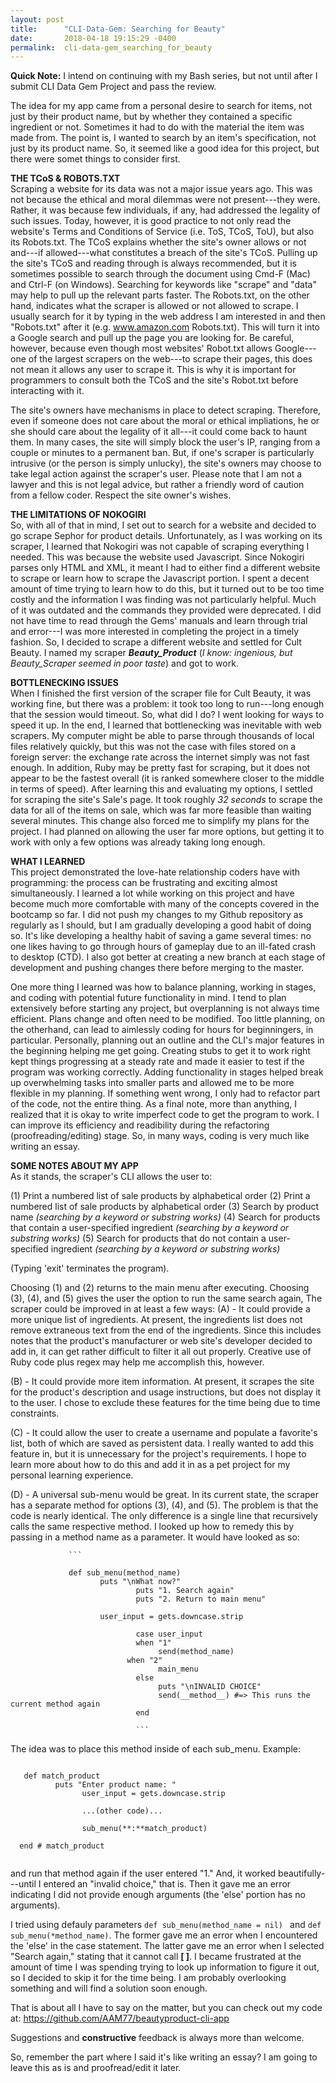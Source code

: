 ```yaml
---
layout: post
title:      "CLI-Data-Gem: Searching for Beauty"
date:       2018-04-18 19:15:29 -0400
permalink:  cli-data-gem_searching_for_beauty
---
```



**Quick Note:**
I intend on continuing with my Bash series, but not until after I submit CLI Data Gem Project and pass the review.

The idea for my app came from a personal desire to search for items, not just by their product name, but by whether they contained a specific ingredient or not. Sometimes it had to do with the material the item was made from. The point is, I wanted to search by an item's specification, not just by its product name. So, it seemed like a good idea for this project, but there were somet things to consider first.


**THE TCoS & ROBOTS.TXT** <br />
Scraping a website for its data was not a major issue years ago. This was not because the ethical and moral dilemmas were not present---they were. Rather, it was because few individuals, if any, had addressed the legality of such issues. Today, however, it is good practice to not only read the website's  Terms and Conditions of Service (i.e. ToS, TCoS, ToU), but also its Robots.txt. The TCoS explains whether the site's owner allows or not and---if allowed---what constitutes a breach of the site's TCoS. Pulling up the site's TCoS and reading through is always recommended, but it is sometimes possible to search through the document using  Cmd-F (Mac) and Ctrl-F (on Windows). Searching for keywords like "scrape" and "data" may help to pull up the relevant parts faster. The Robots.txt, on the other hand, indicates what the scraper is allowed or not allowed to scrape. I usually search for it by typing in the web address I am interested in and then "Robots.txt" after it (e.g. www.amazon.com   Robots.txt). This will turn it into a Google search and pull up the page you are looking for. Be careful, however, because even though most websites' Robot.txt allows Google---one of the largest scrapers on the web---to scrape their pages, this does not mean it allows any user to scrape it. This is why it is important for programmers to consult both the TCoS and the site's Robot.txt before interacting with it.

The site's owners have mechanisms in place to detect scraping. Therefore, even if someone  does not care about the moral or ethical impliations, he or she should care about the legality of it all---it could come back to haunt them. In many cases, the site will simply block the user's IP, ranging from a couple or minutes to a permanent ban. But, if one's scraper is particularly intrusive (or the person is simply unlucky), the site's owners may choose to take legal action against the scraper's user. Please note that I am not a lawyer and this is not legal advice, but rather a friendly word of caution from a fellow coder. Respect the site owner's wishes.

**THE LIMITATIONS OF NOKOGIRI** <br />
So, with all of that in mind, I set out to search for a website and decided to go scrape Sephor for product details. Unfortunately, as I was working on its scraper, I learned that Nokogiri was not capable of scraping everything I needed. This was because the website used Javascript. Since Nokogiri parses only HTML and XML, it meant I had to either find a different website to scrape or learn how to scrape the Javascript portion. I spent a decent amount of time trying to learn how to do this, but it turned out to be too time costly and the information I was finding was not particularly helpful. Much of it was outdated and the commands they provided were deprecated. I did not have time to read through the Gems' manuals and learn through trial and error---I was more interested in completing the project in a timely fashion. So, I decided to scrape a different website and settled for Cult Beauty. I named my scraper ***Beauty_Product*** (*I know: ingenious, but Beauty_Scraper seemed in poor taste*) and got to work.

**BOTTLENECKING ISSUES**
<br />
When I finished the first version of the scraper file for Cult Beauty, it was working fine, but there was a problem: it took too long to run---long enough that the session would timeout. So, what did I do? I went looking for ways to speed it up. In the end, I learned that bottlenecking was inevitable with web scrapers. My computer might be able to parse through thousands of local files relatively quickly, but this was not the case with files stored on a foreign server: the exchange rate across the internet simply was not fast enough. In addition, Ruby may be pretty fast for scraping, but it does not appear to be the fastest overall (it is ranked somewhere closer to the middle in terms of speed). After learning this and evaluating my options, I settled for scraping the site's Sale's page. It took roughly *32 seconds* to scrape the data for all of the items on sale, which was far more feasible than waiting several minutes. This change also forced me to simplify my plans for the project. I had planned on allowing the user far more options, but getting it to work with only a few options was already taking long enough.


**WHAT I LEARNED** <br />
This project demonstrated the love-hate relationship coders have with programming: the process can be frustrating and exciting almost simultaneously. I learned a lot while working on this project and have become much more comfortable with many of the concepts covered in the bootcamp so far. I did not push my changes to my Github repository as regularly as I should, but I am gradually developing a good habit of doing so. It's like developing a healthy habit of saving a game several times: no one likes having to go through hours of gameplay due to an ill-fated crash to desktop (CTD). I also got better at creating a new branch at each stage of development and pushing changes there before merging to the master.

One more thing I learned was how to balance planning, working in stages, and coding with potential future functionality in mind. I tend to plan extensively before starting any project, but overplanning is not always time efficient. Plans change and often need to be modified. Too little planning, on the otherhand, can lead to aimlessly coding for hours for beginningers, in particular. Personally, planning out an outline and the CLI's major features in the beginning helping me get going. Creating stubs to get it to work right kept things progressing at a steady rate and made it easier to test if the  program was working correctly. Adding functionality in stages helped break up overwhelming tasks into smaller parts and allowed me to be more flexible in my planning. If something went wrong, I only had to refactor part of the code, not the entire thing. As a final note, more than anything, I realized that it is okay to write imperfect code to get the program to work. I can improve its efficiency and readibility during the refactoring (proofreading/editing) stage. So, in many ways, coding is very much like writing an essay.


**SOME NOTES ABOUT MY APP** <br />
As it stands, the scraper's CLI allows the user to:

(1) Print a numbered list of sale products by alphabetical order
(2) Print a numbered list of sale products by alphabetical order
(3) Search by product name *(searching by a keyword or substring works)*
(4) Search for products that contain a user-specified ingredient *(searching by a keyword or substring works)*
(5) Search for products that do not contain a user-specified ingredient *(searching by a keyword or substring works)*

(Typing 'exit' terminates the program).

Choosing (1) and (2) returns to the main menu after executing.
Choosing (3), (4), and (5) gives the user the option to run the same search again, 
The scraper could be improved in at least a few ways:
(A) - It could provide a more unique list of ingredients.
         At present, the ingredients list does not remove extraneous text from the end of the ingredients. Since this includes
				 notes that the product's manufacturer or web site's developer decided to add in, it can get rather difficult to filter it
				 all out properly. Creative use of Ruby code plus regex may help me accomplish this, however.
				 
(B) - It could provide more item information.
         At present, it scrapes the site for the product's description and usage instructions, but does not display it to the
				 user. I chose to exclude these features for the time being due to time constraints.
				 
(C) - It could allow the user to create a username and populate a favorite's list, both of which are saved as persistent data.
         I really wanted to add this feature in, but it is unnecessary for the project's requirements. I hope to learn more about
				 how to do this and add it in as a pet project for my personal learning experience.
				 
(D) - A universal sub-menu would be great.
         In its current state, the scraper has a separate method for options (3), (4), and (5). The problem is that the code is nearly identical. The only difference is a single line that recursively calls the same respective method. I looked up how to remedy this by passing in a method name as a parameter. It would have looked as so:

				 
				 ```
				 
				 def sub_menu(method_name)
				        puts "\nWhat now?"
								puts "1. Search again"
								puts "2. Return to main menu"
								
				        user_input = gets.downcase.strip
								
								case user_input
								when "1"
								     send(method_name)
							  when "2"
								     main_menu
								else
								     puts "\nINVALID CHOICE"
								     send(__method__) #=> This runs the current method again
								end
								
								```
								
The idea was to place this method inside of each sub_menu.
Example:
```

   def match_product
	      puts "Enter product name: "
				user_input = gets.downcase.strip
				
				...(other code)...
				
				sub_menu(**:**match_product)
				
  end # match_product
   
```

and run that method again if the user entered "1." And, it worked beautifully---until I entered an "invalid choice," that is. Then it gave me an error indicating I did not provide enough arguments (the 'else' portion has no arguments).

I tried using defauly parameters `def sub_menu(method_name = nil) `  and  `def sub_menu(*method_name)`.
The former gave me an error when I encountered the 'else' in the case statement. The latter gave me an error when I selected "Search again," stating that it cannot call **[ ]**. I became frustrated at the amount of time I was spending trying to look up information to figure it out, so I decided to skip it for the time being. I am probably overlooking something and will find a solution soon enough.


That is about all I have to say on the matter, but you can check out my code at: https://github.com/AAM77/beautyproduct-cli-app

Suggestions and **constructive** feedback is always more than welcome.


So, remember the part where I said it's like writing an essay?
I am going to leave this as is and proofread/edit it later.


